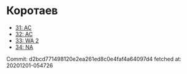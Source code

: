 # Коротаев
- [31: AC](31.md)
- [32: AC](32.md)
- [33: WA 2](33.md)
- [34: NA](34.md)

Commit: d2bcd771498120e2ea261ed8c0e4faf4a64097d4
 fetched at: 20201201-054726
